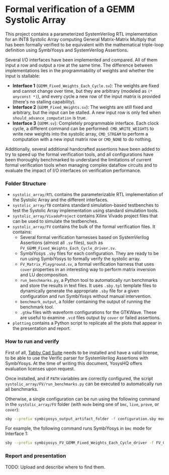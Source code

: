 # Formal verification of a GEMM Systolic Array

This project contains a parameterized SystemVerilog RTL implementation for an INT8 Systolic Array computing General Matrix-Matrix Multiply that has been formally verified to be equivalent with the mathematical triple-loop definition using SymbiYosys and SystemVerilog Assertions.

Several I/O interfaces have been implemented and compared. All of them input a row and output a row at the same time. The difference between implementations lies in the programmability of weights and whether the input is stallable:

- **Interface 1** (`GEMM_Fixed_Weights_Each_Cycle.sv`): The weights are fixed and cannot change over time, but they are arbitrary (modeled as `(* anyconst *)`), and every cycle a new row of the input matrix is provided (there's no stalling capability).
- **Interface 2** (`GEMM_Fixed_Weights.sv`): The weights are still fixed and arbitrary, but the input can be stalled. A new input row is only fed when `should_advance_computation` is true.
- **Interface 3** (`GEMM.sv`): Completely programmable interface. Each clock cycle, a different command can be performed: `CMD_WRITE_WEIGHTS` to write new weights into the systolic array, `CMD_STREAM` to perform a computation with a new input matrix row or `CMD_NONE` to do nothing.

Additionally, several additional handcrafted assertions have been added to try to speed up the formal verification tools, and all configurations have been thoroughly benchmarked to understand the limitations of current formal verification tools when managing complex dataflow circuits and to evaluate the impact of I/O interfaces on verification performance.

### Folder Structure

- `systolic_array/RTL` contains the parameterizable RTL implementation of the Systolic Array and the different interfaces.
- `systolic_array/TB` contains standard simulation-based testbenches to test the Systolic Array implementation using standard simulation tools.
- `systolic_array/VivadoProject` contains Xilinx Vivado project files that can be used to simulate the testbenches.
- `systolic_array/FV` contains the bulk of the formal verification files. It contains:
    - Several formal verification harnesses based on SystemVerilog Assertions (almost all `.sv` files), such as `FV_GEMM_Fixed_Weights_Each_Cycle_driver.sv`.
    - SymbiYosys `.sby` files for each configuration. They are ready to be run using SymbiYosys to formally verify the systolic array.
    - `FV_Matrix_Playground.sv`, a formal verification harness that uses `cover` properties in an interesting way to perform matrix inversion and LU decomposition.
    - `run_benchmarks.py`, a Python tool to automatically run benchmarks and store the results in text files. It uses `.sby.tpl` template files to dynamically generate the appropriate `.sby` file for a given configuration and run SymbiYosys without manual intervention. 
    - `benchmark_output`, a folder containing the output of running the benchmark tool.
    - `.gtkw` files with waveform configurations for the GTKWave. These are useful to examine `.vcd` files output by `cover` or failed assertions.
- `plotting` contains a Python script to replicate all the plots that appear in the presentation and report.

### How to run and verify

First of all, [Tabby Cad Suite](https://www.yosyshq.com/tabby-cad-datasheet) needs to be installed and have a valid license, to be able to use the Verific parser for SystemVerilog Assertions with SymbiYosys. At the time of writing this document, YosysHQ offers evaluation licenses upon request.

Once installed, and if `PATH` variables are correctly configured, the script `systolic_array/FV/run_benchmarks.py` can be executed to automatically run all benchmarks.

Otherwise, a single configuration can be run using the following command in the `systolic_array/FV` folder (with `mode` being one of `bmc`, `live`, `prove`, or `cover`):

```bash
sby --prefix symbiyosys_output_artifact_folder -f configuration.sby mode
```

For example, the following command runs SymbiYosys in `bmc` mode for Interface 1: 

```bash
sby --prefix symbiyosys_FV_GEMM_Fixed_Weights_Each_Cycle_driver -f FV_GEMM_Fixed_Weights_Each_Cycle_driver.sby bmc
```

### Report and presentation

TODO: Upload and describe where to find them.
